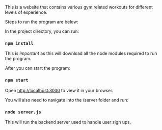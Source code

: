 This is a website that contains various gym related workouts for different levels of experience.

Steps to run the program are below:

In the project directory, you can run:

### `npm install`

This is *important* as this will download all the node modules required to run the program.

After you can start the program:

### `npm start`

Open [http://localhost:3000](http://localhost:3000) to view it in your browser.

You will also need to navigate into the /server folder and run:

### `node server.js`

This will run the backend server used to handle user sign ups.
